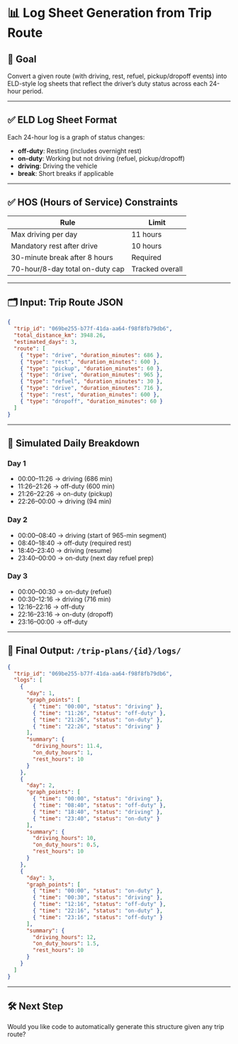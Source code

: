 # 📊 Log Sheet Generation from Trip Route

## 🧠 Goal

Convert a given route (with driving, rest, refuel, pickup/dropoff events) into ELD-style log sheets that reflect the driver’s duty status across each 24-hour period.

---

## ✅ ELD Log Sheet Format

Each 24-hour log is a graph of status changes:

- **off-duty**: Resting (includes overnight rest)
- **on-duty**: Working but not driving (refuel, pickup/dropoff)
- **driving**: Driving the vehicle
- **break**: Short breaks if applicable

---

## ✅ HOS (Hours of Service) Constraints

| Rule                            | Limit            |
|---------------------------------|------------------|
| Max driving per day             | 11 hours         |
| Mandatory rest after drive      | 10 hours         |
| 30-minute break after 8 hours   | Required         |
| 70-hour/8-day total on-duty cap | Tracked overall  |

---

## 🗂️ Input: Trip Route JSON

```json
{
  "trip_id": "069be255-b77f-41da-aa64-f98f8fb79db6",
  "total_distance_km": 3948.26,
  "estimated_days": 3,
  "route": [
    { "type": "drive", "duration_minutes": 686 },
    { "type": "rest", "duration_minutes": 600 },
    { "type": "pickup", "duration_minutes": 60 },
    { "type": "drive", "duration_minutes": 965 },
    { "type": "refuel", "duration_minutes": 30 },
    { "type": "drive", "duration_minutes": 716 },
    { "type": "rest", "duration_minutes": 600 },
    { "type": "dropoff", "duration_minutes": 60 }
  ]
}
```

---

## 📅 Simulated Daily Breakdown

### Day 1
- 00:00–11:26 → driving (686 min)
- 11:26–21:26 → off-duty (600 min)
- 21:26–22:26 → on-duty (pickup)
- 22:26–00:00 → driving (94 min)

### Day 2
- 00:00–08:40 → driving (start of 965-min segment)
- 08:40–18:40 → off-duty (required rest)
- 18:40–23:40 → driving (resume)
- 23:40–00:00 → on-duty (next day refuel prep)

### Day 3
- 00:00–00:30 → on-duty (refuel)
- 00:30–12:16 → driving (716 min)
- 12:16–22:16 → off-duty
- 22:16–23:16 → on-duty (dropoff)
- 23:16–00:00 → off-duty

---

## 🧾 Final Output: `/trip-plans/{id}/logs/`

```json
{
  "trip_id": "069be255-b77f-41da-aa64-f98f8fb79db6",
  "logs": [
    {
      "day": 1,
      "graph_points": [
        { "time": "00:00", "status": "driving" },
        { "time": "11:26", "status": "off-duty" },
        { "time": "21:26", "status": "on-duty" },
        { "time": "22:26", "status": "driving" }
      ],
      "summary": {
        "driving_hours": 11.4,
        "on_duty_hours": 1,
        "rest_hours": 10
      }
    },
    {
      "day": 2,
      "graph_points": [
        { "time": "00:00", "status": "driving" },
        { "time": "08:40", "status": "off-duty" },
        { "time": "18:40", "status": "driving" },
        { "time": "23:40", "status": "on-duty" }
      ],
      "summary": {
        "driving_hours": 10,
        "on_duty_hours": 0.5,
        "rest_hours": 10
      }
    },
    {
      "day": 3,
      "graph_points": [
        { "time": "00:00", "status": "on-duty" },
        { "time": "00:30", "status": "driving" },
        { "time": "12:16", "status": "off-duty" },
        { "time": "22:16", "status": "on-duty" },
        { "time": "23:16", "status": "off-duty" }
      ],
      "summary": {
        "driving_hours": 12,
        "on_duty_hours": 1.5,
        "rest_hours": 10
      }
    }
  ]
}
```

---

## 🛠️ Next Step

Would you like code to automatically generate this structure given any trip route?